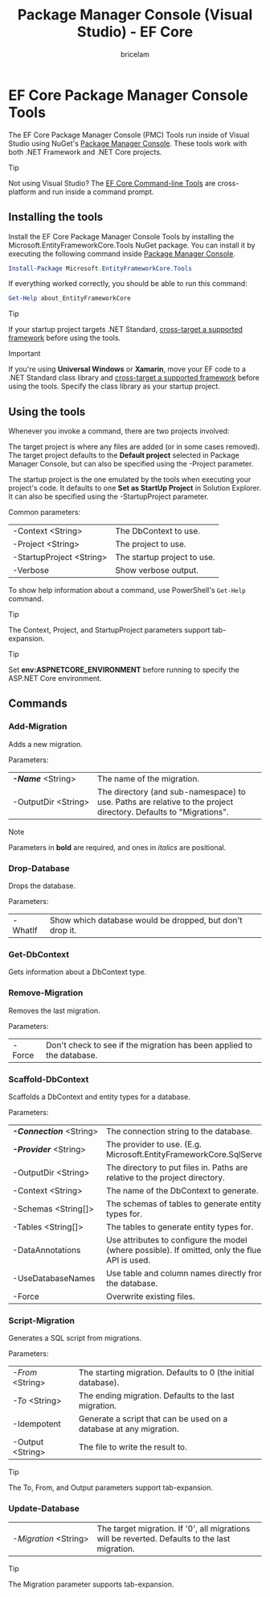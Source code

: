 ﻿---
title: Package Manager Console (Visual Studio) - EF Core
author: bricelam
ms.author: bricelam
ms.date: 11/6/2017
ms.technology: entity-framework-core
---
EF Core Package Manager Console Tools
=====================================
The EF Core Package Manager Console (PMC) Tools run inside of Visual Studio using NuGet's [Package Manager Console][2].
These tools work with both .NET Framework and .NET Core projects.

> [!TIP]
> Not using Visual Studio? The [EF Core Command-line Tools][1] are cross-platform and run inside a command prompt.

Installing the tools
--------------------
Install the EF Core Package Manager Console Tools by installing the Microsoft.EntityFrameworkCore.Tools NuGet package.
You can install it by executing the following command inside [Package Manager Console][2].

``` powershell
Install-Package Microsoft.EntityFrameworkCore.Tools
```

If everything worked correctly, you should be able to run this command:

``` powershell
Get-Help about_EntityFrameworkCore
```
> [!TIP]
> If your startup project targets .NET Standard, [cross-target a supported framework][3] before using the tools.

> [!IMPORTANT]
> If you're using **Universal Windows** or **Xamarin**, move your EF code to a .NET Standard class library and
> [cross-target a supported framework][3] before using the tools. Specify the class library as your startup project.

Using the tools
---------------
Whenever you invoke a command, there are two projects involved:

The target project is where any files are added (or in some cases removed). The target project defaults to the
**Default project** selected in Package Manager Console, but can also be specified using the -Project parameter.

The startup project is the one emulated by the tools when executing your project's code. It defaults to one
**Set as StartUp Project** in Solution Explorer. It can also be specified using the -StartupProject parameter.

Common parameters:

|                           |                             |
| ------------------------- | --------------------------- |
| -Context \<String>        | The DbContext to use.       |
| -Project \<String>        | The project to use.         |
| -StartupProject \<String> | The startup project to use. |
| -Verbose                  | Show verbose output.        |

To show help information about a command, use PowerShell's `Get-Help` command.

> [!TIP]
> The Context, Project, and StartupProject parameters support tab-expansion.

> [!TIP]
> Set **env:ASPNETCORE_ENVIRONMENT** before running to specify the ASP.NET Core environment.

Commands
--------

### Add-Migration

Adds a new migration.

Parameters:

|                                    |                                                                                 |
| ---------------------------------- | ------------------------------------------------------------------------------- |
| ***-Name*** \<String>              | The name of the migration.                                                      |
| <nobr>-OutputDir \<String></nobr>  | The directory (and sub-namespace) to use. Paths are relative to the project directory. Defaults to "Migrations". |

> [!NOTE]
> Parameters in **bold** are required, and ones in *italics* are positional.

### Drop-Database

Drops the database.

Parameters:

|          |                                                          |
| -------- | -------------------------------------------------------- |
| -WhatIf  | Show which database would be dropped, but don't drop it. |

### Get-DbContext

Gets information about a DbContext type.

### Remove-Migration

Removes the last migration.

Parameters:

|        |                                                                       |
| ------ | --------------------------------------------------------------------- |
| -Force | Don't check to see if the migration has been applied to the database. |

### Scaffold-DbContext

Scaffolds a DbContext and entity types for a database.

Parameters:

|                                          |                                                                           |
| ---------------------------------------- | ------------------------------------------------------------------------- |
| <nobr>***-Connection*** \<String></nobr> | The connection string to the database.                                    |
| ***-Provider*** \<String>                | The provider to use. (E.g. Microsoft.EntityFrameworkCore.SqlServer)       |
| -OutputDir \<String>                     | The directory to put files in. Paths are relative to the project directory. |
| -Context \<String>                       | The name of the DbContext to generate.                                    |
| -Schemas \<String[]>                     | The schemas of tables to generate entity types for.                       |
| -Tables \<String[]>                      | The tables to generate entity types for.                                  |
| -DataAnnotations                         | Use attributes to configure the model (where possible). If omitted, only the fluent API is used. |
| -UseDatabaseNames                        | Use table and column names directly from the database.                    |
| -Force                                   | Overwrite existing files.                                                 |

### Script-Migration

Generates a SQL script from migrations.

Parameters:

|                   |                                                                    |
| ----------------- | ------------------------------------------------------------------ |
| *-From* \<String> | The starting migration. Defaults to 0 (the initial database).      |
| *-To* \<String>   | The ending migration. Defaults to the last migration.              |
| -Idempotent       | Generate a script that can be used on a database at any migration. |
| -Output \<String> | The file to write the result to.                                   |

> [!TIP]
> The To, From, and Output parameters support tab-expansion.

### Update-Database

|                                     |                                                                                |
| ----------------------------------- | ------------------------------------------------------------------------------ |
| <nobr>*-Migration* \<String></nobr> | The target migration. If '0', all migrations will be reverted. Defaults to the last migration. |

> [!TIP]
> The Migration parameter supports tab-expansion.


  [1]: dotnet.md
  [2]: https://docs.microsoft.com/nuget/tools/package-manager-console
  [3]: index.md#frameworks
